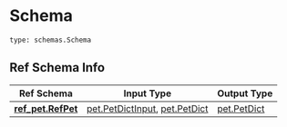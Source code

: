 # Schema
```
type: schemas.Schema
```

## Ref Schema Info
Ref Schema | Input Type | Output Type
---------- | ---------- | -----------
[**ref_pet.RefPet**](../../../../../components/schema/ref_pet.md) | [pet.PetDictInput](../../../../../components/schema/pet.md#petdictinput), [pet.PetDict](../../../../../components/schema/pet.md#petdict) | [pet.PetDict](../../../../../components/schema/pet.md#petdict)
